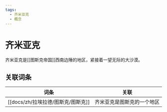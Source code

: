 ```yaml
---
tags:
  - 齐米亚克
  - 概念
---
```

# 齐米亚克

齐米亚克是[[图斯克帝国]]西南边陲的地区，紧接着一望无际的大沙漠。

## 关联词条

| 词条      | 关联            |
| ------- | ------------- |
| [[docs/zh/拉埃拉德/图斯克/图斯克]] | 齐米亚克是图斯克的一个地区 |

